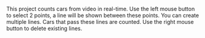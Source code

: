 This project counts cars from video in real-time.
Use the left mouse button to select 2 points, a line will be shown between these points.
You can create multiple lines.
Cars that pass these lines are counted.
Use the right mouse button to delete existing lines.

